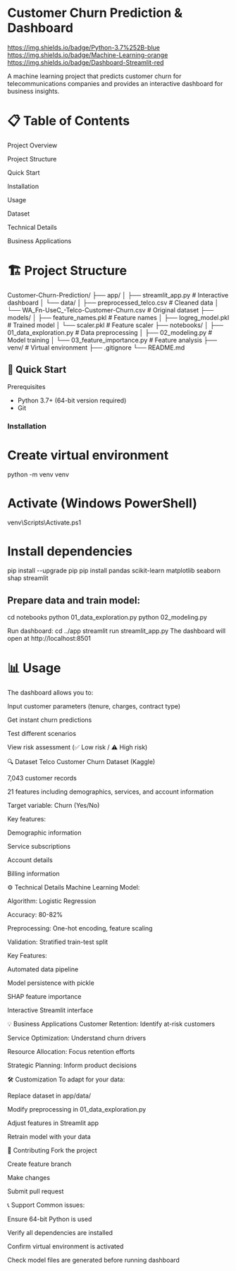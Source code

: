 # Customer Churn Prediction & Dashboard
https://img.shields.io/badge/Python-3.7%252B-blue
https://img.shields.io/badge/Machine-Learning-orange
https://img.shields.io/badge/Dashboard-Streamlit-red

A machine learning project that predicts customer churn for telecommunications companies and provides an interactive dashboard for business insights.

# 📋 Table of Contents
Project Overview

Project Structure

Quick Start

Installation

Usage

Dataset

Technical Details

Business Applications

# 🏗️ Project Structure

Customer-Churn-Prediction/
├── app/
│   ├── streamlit_app.py                 # Interactive dashboard
│   └── data/
│       ├── preprocessed_telco.csv       # Cleaned data
│       └── WA_Fn-UseC_-Telco-Customer-Churn.csv  # Original dataset
├── models/
│   ├── feature_names.pkl                # Feature names
│   ├── logreg_model.pkl                 # Trained model
│   └── scaler.pkl                       # Feature scaler
├── notebooks/
│   ├── 01_data_exploration.py           # Data preprocessing
│   ├── 02_modeling.py                   # Model training
│   └── 03_feature_importance.py         # Feature analysis
├── venv/                                # Virtual environment
├── .gitignore
└── README.md

## 🚀 Quick Start
Prerequisites
- Python 3.7+ (64-bit version required)
- Git

### Installation

# Create virtual environment
python -m venv venv

# Activate (Windows PowerShell)
venv\Scripts\Activate.ps1

# Install dependencies
pip install --upgrade pip
pip install pandas scikit-learn matplotlib seaborn shap streamlit

## Prepare data and train model:
cd notebooks
python 01_data_exploration.py
python 02_modeling.py

Run dashboard:
cd ../app
streamlit run streamlit_app.py
The dashboard will open at http://localhost:8501

# 📊 Usage
The dashboard allows you to:

Input customer parameters (tenure, charges, contract type)

Get instant churn predictions

Test different scenarios

View risk assessment (✅ Low risk / ⚠️ High risk)

🔍 Dataset
Telco Customer Churn Dataset (Kaggle)

7,043 customer records

21 features including demographics, services, and account information

Target variable: Churn (Yes/No)

Key features:

Demographic information

Service subscriptions

Account details

Billing information

⚙️ Technical Details
Machine Learning Model:

Algorithm: Logistic Regression

Accuracy: 80-82%

Preprocessing: One-hot encoding, feature scaling

Validation: Stratified train-test split

Key Features:

Automated data pipeline

Model persistence with pickle

SHAP feature importance

Interactive Streamlit interface

💡 Business Applications
Customer Retention: Identify at-risk customers

Service Optimization: Understand churn drivers

Resource Allocation: Focus retention efforts

Strategic Planning: Inform product decisions

🛠️ Customization
To adapt for your data:

Replace dataset in app/data/

Modify preprocessing in 01_data_exploration.py

Adjust features in Streamlit app

Retrain model with your data

🤝 Contributing
Fork the project

Create feature branch

Make changes

Submit pull request

📞 Support
Common issues:

Ensure 64-bit Python is used

Verify all dependencies are installed

Confirm virtual environment is activated

Check model files are generated before running dashboard


